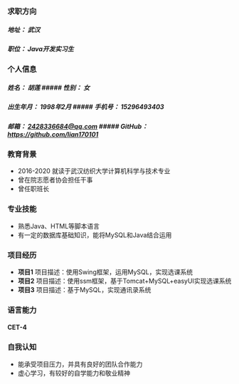 ### 求职方向
##### 地址： 武汉
##### 职位： Java开发实习生

### 个人信息
##### 姓名： 胡莲                        ##### 性别： 女
##### 出生年月： 1998年2月               ##### 手机号： 15296493403
##### 邮箱： 2428336684@qq.com           ##### GitHub： https://github.com/lian170101

### 教育背景
- 2016-2020 就读于武汉纺织大学计算机科学与技术专业
- 曾在院志愿者协会担任干事
- 曾任职班长

### 专业技能
- 熟悉Java、HTML等脚本语言
- 有一定的数据库基础知识，能将MySQL和Java结合运用

### 项目经历
- **项目1**
项目描述：使用Swing框架，运用MySQL，实现选课系统
- **项目2**
项目描述：使用ssm框架，基于Tomcat+MySQL+easyUI实现选课系统
- **项目3**
项目描述：基于MySQL，实现通讯录系统

### 语言能力
#### CET-4

### 自我认知
- 能承受项目压力，并具有良好的团队合作能力
- 虚心学习，有较好的自学能力和敬业精神
